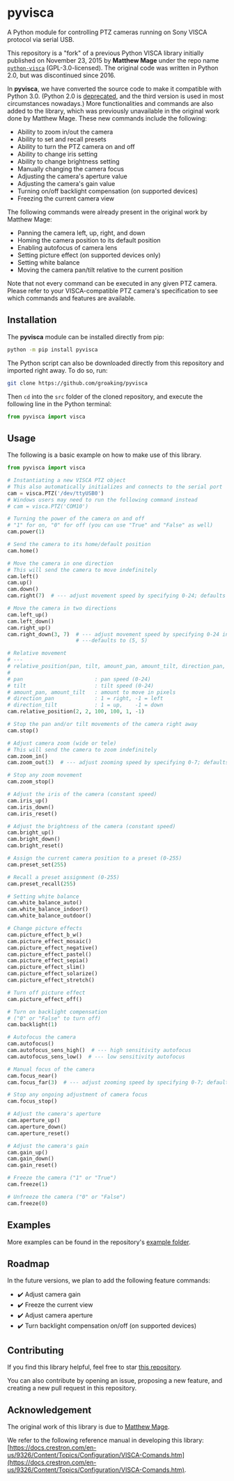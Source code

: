# pyvisca

A Python module for controlling PTZ cameras running on Sony VISCA protocol via serial USB.

This repository is a "fork" of a previous Python VISCA library initially published on November 23, 2015 by **Matthew Mage** under the repo name [`python-visca`](https://github.com/Sciguymjm/python-visca) (GPL-3.0-licensed). The original code was written in Python 2.0, but was discontinued since 2016.

In **pyvisca**, we have converted the source code to make it compatible with Python 3.0. (Python 2.0 is [deprecated](https://www.python.org/doc/sunset-python-2), and the third version is used in most circumstances nowadays.) More functionalities and commands are also added to the library, which was previously unavailable in the original work done by Matthew Mage. These new commands include the following:

- Ability to zoom in/out the camera
- Ability to set and recall presets
- Ability to turn the PTZ camera on and off
- Ability to change iris setting
- Ability to change brightness setting
- Manually changing the camera focus
- Adjusting the camera's aperture value
- Adjusting the camera's gain value
- Turning on/off backlight compensation (on supported devices)
- Freezing the current camera view

The following commands were already present in the original work by Matthew Mage:

- Panning the camera left, up, right, and down
- Homing the camera position to its default position
- Enabling autofocus of camera lens
- Setting picture effect (on supported devices only)
- Setting white balance
- Moving the camera pan/tilt relative to the current position

Note that not every command can be executed in any given PTZ camera. Please refer to your VISCA-compatible PTZ camera's specification to see which commands and features are available.

## Installation

The **pyvisca** module can be installed directly from pip:

```bash
python -m pip install pyvisca
```

The Python script can also be downloaded directly from this repository and imported right away. To do so, run:

```bash
git clone https://github.com/groaking/pyvisca
```

Then `cd` into the `src` folder of the cloned repository, and execute the following line in the Python terminal:

```python
from pyvisca import visca
```

## Usage

The following is a basic example on how to make use of this library.

```python
from pyvisca import visca

# Instantiating a new VISCA PTZ object
# This also automatically initializes and connects to the serial port
cam = visca.PTZ('/dev/ttyUSB0')
# Windows users may need to run the following command instead
# cam = visca.PTZ('COM10')

# Turning the power of the camera on and off
# "1" for on, "0" for off (you can use "True" and "False" as well)
cam.power(1)

# Send the camera to its home/default position
cam.home()

# Move the camera in one direction
# This will send the camera to move indefinitely
cam.left()
cam.up()
cam.down()
cam.right(7)  # --- adjust movement speed by specifying 0-24; defaults to 5

# Move the camera in two directions
cam.left_up()
cam.left_down()
cam.right_up()
cam.right_down(3, 7)  # --- adjust movement speed by specifying 0-24 into (pan, tilt) parameter
                      # ---defaults to (5, 5)

# Relative movement
# ---
# relative_position(pan, tilt, amount_pan, amount_tilt, direction_pan, direction_tilt)
# 
# pan                       : pan speed (0-24)
# tilt                      : tilt speed (0-24)
# amount_pan, amount_tilt   : amount to move in pixels
# direction_pan             : 1 = right, -1 = left
# direction_tilt            : 1 = up,    -1 = down
cam.relative_position(2, 2, 100, 100, 1, -1)

# Stop the pan and/or tilt movements of the camera right away
cam.stop()

# Adjust camera zoom (wide or tele)
# This will send the camera to zoom indefinitely
cam.zoom_in()
cam.zoom_out(3)  # --- adjust zooming speed by specifying 0-7; defaults to 5

# Stop any zoom movement
cam.zoom_stop()

# Adjust the iris of the camera (constant speed)
cam.iris_up()
cam.iris_down()
cam.iris_reset()

# Adjust the brightness of the camera (constant speed)
cam.bright_up()
cam.bright_down()
cam.bright_reset()

# Assign the current camera position to a preset (0-255)
cam.preset_set(255)

# Recall a preset assignment (0-255)
cam.preset_recall(255)

# Setting white balance
cam.white_balance_auto()
cam.white_balance_indoor()
cam.white_balance_outdoor()

# Change picture effects
cam.picture_effect_b_w()
cam.picture_effect_mosaic()
cam.picture_effect_negative()
cam.picture_effect_pastel()
cam.picture_effect_sepia()
cam.picture_effect_slim()
cam.picture_effect_solarize()
cam.picture_effect_stretch()

# Turn off picture effect
cam.picture_effect_off()

# Turn on backlight compensation
# ("0" or "False" to turn off)
cam.backlight(1)

# Autofocus the camera
cam.autofocus()
cam.autofocus_sens_high()  # --- high sensitivity autofocus
cam.autofocus_sens_low()  # --- low sensitivity autofocus

# Manual focus of the camera
cam.focus_near()
cam.focus_far(3)  # --- adjust zooming speed by specifying 0-7; defaults to 5

# Stop any ongoing adjustment of camera focus
cam.focus_stop()

# Adjust the camera's aperture
cam.aperture_up()
cam.aperture_down()
cam.aperture_reset()

# Adjust the camera's gain
cam.gain_up()
cam.gain_down()
cam.gain_reset()

# Freeze the camera ("1" or "True")
cam.freeze(1)

# Unfreeze the camera ("0" or "False")
cam.freeze(0)
```

## Examples

More examples can be found in the repository's [example folder](https://github.com/groaking/pyvisca/tree/main/examples).

## Roadmap

In the future versions, we plan to add the following feature commands:

- ✔️ Adjust camera gain
- ✔️ Freeze the current view
- ✔️ Adjust camera aperture
- ✔️ Turn backlight compensation on/off (on supported devices)

## Contributing

If you find this library helpful, feel free to star [this repository](https://github.com/groaking/pyvisca).

You can also contribute by opening an issue, proposing a new feature, and creating a new pull request in this repository.

## Acknowledgement

The original work of this library is due to [Matthew Mage](https://github.com/Sciguymjm).

We refer to the following reference manual in developing this library: [https://docs.crestron.com/en-us/9326/Content/Topics/Configuration/VISCA-Comands.htm](https://docs.crestron.com/en-us/9326/Content/Topics/Configuration/VISCA-Comands.htm).
